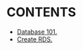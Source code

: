 # CONTENTS

- [Database 101.](https://github.com/Nouvellie/amazon-1st/blob/amazon/course/03.databases-on-aws/database-101.md)
- [Create RDS.](https://github.com/Nouvellie/amazon-1st/blob/amazon/course/03.databases-on-aws/create-rds.md)